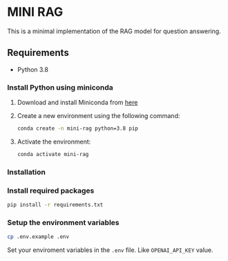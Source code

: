 # MINI RAG

This is a minimal implementation of the RAG model for question answering.

## Requirements

- Python 3.8

### Install Python using miniconda

1. Download and install Miniconda from [here](https://docs.anaconda.com/free/miniconda/#quick-command-line-install)
2. Create a new environment using the following command:

    ```bash
    conda create -n mini-rag python=3.8 pip
    ```

3. Activate the environment:

    ```bash
    conda activate mini-rag
    ```

### Installation

### Install required packages

```bash
pip install -r requirements.txt
```

### Setup the environment variables

```bash
cp .env.example .env
```

Set your enviroment variables in the `.env` file. Like `OPENAI_API_KEY` value.
